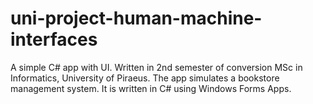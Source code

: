 # uni-project-human-machine-interfaces
A simple C# app with UI. Written in 2nd semester of conversion MSc in Informatics, University of Piraeus.
The app simulates a bookstore management system. It is written in C# using Windows Forms Apps.
